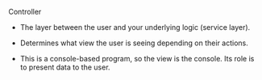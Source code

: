  Controller

* The layer between the user and your underlying logic (service layer).

* Determines what view the user is seeing depending on their actions.

* This is a console-based program, so the view is the console. Its role is to present data to the user.